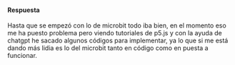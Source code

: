 #### Respuesta

Hasta que se empezó con lo de microbit todo iba bien, en el momento eso me ha puesto problema pero viendo tutoriales de p5.js y con la ayuda de chatgpt he sacado algunos códigos para implementar, ya lo que si me está dando más lidia es lo del microbit tanto en código como en puesta a funcionar.
